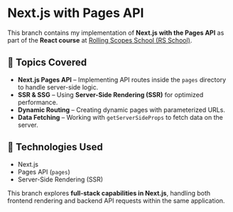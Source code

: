 # Next.js with Pages API

This branch contains my implementation of **Next.js with the Pages API** as part of the **React course** at [Rolling Scopes School (RS School)](https://rs.school/).

## 📌 Topics Covered
- **Next.js Pages API** – Implementing API routes inside the `pages` directory to handle server-side logic.
- **SSR & SSG** – Using **Server-Side Rendering (SSR)** for optimized performance.
- **Dynamic Routing** – Creating dynamic pages with parameterized URLs.
- **Data Fetching** – Working with `getServerSideProps` to fetch data on the server.

## 🚀 Technologies Used
- Next.js
- Pages API (`pages`)
- Server-Side Rendering (SSR)

This branch explores **full-stack capabilities in Next.js**, handling both frontend rendering and backend API requests within the same application.

